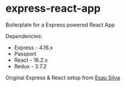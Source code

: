 # express-react-app

Boilerplate for a Express powered React App

Dependencies:

* Express - 4.16.x
* Passport
* React - 16.2.x
* Redux - 3.7.2

Original Express & React setup from [Esau Silva](https://medium.freecodecamp.org/how-to-make-create-react-app-work-with-a-node-backend-api-7c5c48acb1b0)
